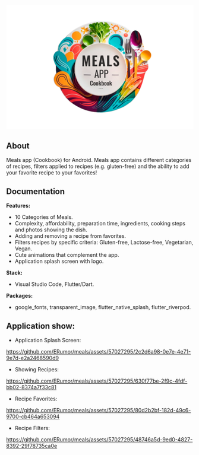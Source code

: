 <p align="center">
<img src="assets/meals_app.png" width="800">
</p>

## About

Meals app (Cookbook) for Android. Meals app contains different categories of recipes, filters applied to recipes (e.g. gluten-free) and the ability to add your favorite recipe to your favorites!

## Documentation

**Features:**
- 10 Categories of Meals.
- Complexity, affordability, preparation time, ingredients, cooking steps and photos showing the dish.
- Adding and removing a recipe from favorites.
- Filters recipes by specific criteria: Gluten-free, Lactose-free, Vegetarian, Vegan.
- Cute animations that complement the app.
- Application splash screen with logo.

**Stack:**
- Visual Studio Code, Flutter/Dart. 

**Packages:** 
- google_fonts, transparent_image, flutter_native_splash, flutter_riverpod.

## Application show:

- Application Splash Screen:


https://github.com/ERumor/meals/assets/57027295/2c2d6a98-0e7e-4e71-9e7d-e2a2468590d9


- Showing Recipes:


https://github.com/ERumor/meals/assets/57027295/630f77be-2f9c-4fdf-bb02-8374a7f33c81


- Recipe Favorites:


https://github.com/ERumor/meals/assets/57027295/80d2b2bf-182d-49c6-9700-cb464a653094


- Recipe Filters:


https://github.com/ERumor/meals/assets/57027295/48746a5d-9ed0-4827-8392-29f78735ca0e

